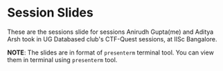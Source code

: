 # Session Slides
These are the sessions slide for sessions Anirudh Gupta(me) and Aditya Arsh took in UG Databased club's CTF-Quest sessions, at IISc Bangalore. 

**NOTE**: The slides are in format of `presenterm` terminal tool. You can view them in terminal using `presenterm` tool.